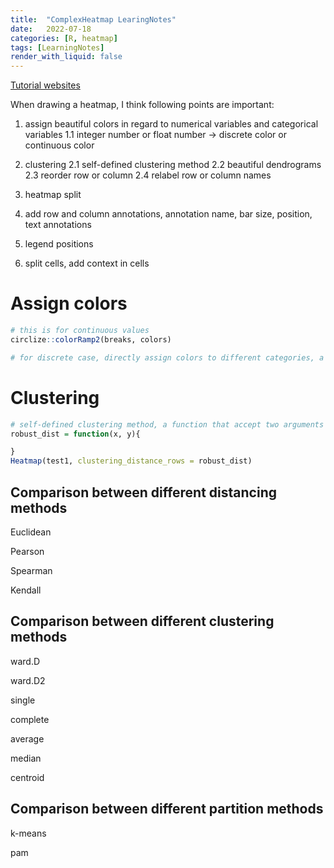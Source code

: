 ```yaml
---
title:  "ComplexHeatmap LearingNotes"
date:   2022-07-18
categories: [R, heatmap]
tags: [LearningNotes]
render_with_liquid: false
---
```


[Tutorial websites](https://jokergoo.github.io/ComplexHeatmap-reference/book/)

When drawing a heatmap, I think following points are important:
1. assign beautiful colors in regard to numerical variables and categorical variables
	1.1 integer number or float number -> discrete color or continuous color
2. clustering
	2.1 self-defined clustering method
	2.2 beautiful dendrograms
	2.3 reorder row or column
	2.4 relabel row or column names
3. heatmap split

3. add row and column annotations, annotation name, bar size, position, text annotations
4. legend positions
5. split cells, add context in cells

# Assign colors
```R
# this is for continuous values
circlize::colorRamp2(breaks, colors)

# for discrete case, directly assign colors to different categories, a named vectors
```

# Clustering
```R
# self-defined clustering method, a function that accept two arguments
robust_dist = function(x, y){

}
Heatmap(test1, clustering_distance_rows = robust_dist)
```

## Comparison between different distancing methods
Euclidean

Pearson

Spearman

Kendall

## Comparison between different clustering methods
ward.D

ward.D2

single

complete

average

median

centroid

## Comparison between different partition methods
k-means

pam

